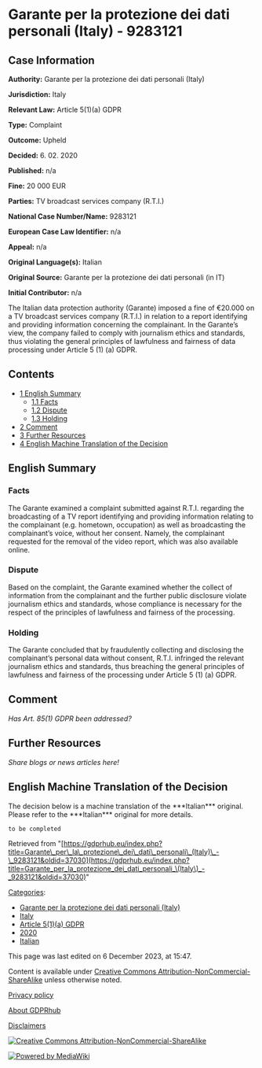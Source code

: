 # Garante per la protezione dei dati personali (Italy) - 9283121

## Case Information

**Authority:** Garante per la protezione dei dati personali (Italy)

**Jurisdiction:** Italy

**Relevant Law:** Article 5(1)(a) GDPR

**Type:** Complaint

**Outcome:** Upheld

**Decided:** 6. 02. 2020

**Published:** n/a

**Fine:** 20 000 EUR

**Parties:** TV broadcast services company (R.T.I.)

**National Case Number/Name:** 9283121

**European Case Law Identifier:** n/a

**Appeal:** n/a

**Original Language(s):** Italian

**Original Source:** Garante per la protezione dei dati personali (in IT)

**Initial Contributor:** n/a

The Italian data protection authority (Garante) imposed a fine of €20.000 on a TV broadcast services company (R.T.I.) in relation to a report identifying and providing information concerning the complainant. In the Garante’s view, the company failed to comply with journalism ethics and standards, thus violating the general principles of lawfulness and fairness of data processing under Article 5 (1) (a) GDPR.

## Contents

*   [1 English Summary](#English_Summary)
    *   [1.1 Facts](#Facts)
    *   [1.2 Dispute](#Dispute)
    *   [1.3 Holding](#Holding)
*   [2 Comment](#Comment)
*   [3 Further Resources](#Further_Resources)
*   [4 English Machine Translation of the Decision](#English_Machine_Translation_of_the_Decision)

## English Summary

### Facts

The Garante examined a complaint submitted against R.T.I. regarding the broadcasting of a TV report identifying and providing information relating to the complainant (e.g. hometown, occupation) as well as broadcasting the complainant’s voice, without her consent. Namely, the complainant requested for the removal of the video report, which was also available online.

### Dispute

Based on the complaint, the Garante examined whether the collect of information from the complainant and the further public disclosure violate journalism ethics and standards, whose compliance is necessary for the respect of the principles of lawfulness and fairness of the processing.

### Holding

The Garante concluded that by fraudulently collecting and disclosing the complainant’s personal data without consent, R.T.I. infringed the relevant journalism ethics and standards, thus breaching the general principles of lawfulness and fairness of the processing under Article 5 (1) (a) GDPR.

## Comment

_Has Art. 85(1) GDPR been addressed?_

## Further Resources

_Share blogs or news articles here!_

## English Machine Translation of the Decision

The decision below is a machine translation of the \*\*\*Italian\*\*\* original. Please refer to the \*\*\*Italian\*\*\* original for more details.

```
to be completed

```

Retrieved from "[https://gdprhub.eu/index.php?title=Garante\_per\_la\_protezione\_dei\_dati\_personali\_(Italy)\_-\_9283121&oldid=37030](https://gdprhub.eu/index.php?title=Garante_per_la_protezione_dei_dati_personali_\(Italy\)_-_9283121&oldid=37030)"

[Categories](/index.php?title=Special:Categories "Special:Categories"):

*   [Garante per la protezione dei dati personali (Italy)](/index.php?title=Category:Garante_per_la_protezione_dei_dati_personali_\(Italy\) "Category:Garante per la protezione dei dati personali (Italy)")
*   [Italy](/index.php?title=Category:Italy "Category:Italy")
*   [Article 5(1)(a) GDPR](/index.php?title=Category:Article_5\(1\)\(a\)_GDPR "Category:Article 5(1)(a) GDPR")
*   [2020](/index.php?title=Category:2020 "Category:2020")
*   [Italian](/index.php?title=Category:Italian "Category:Italian")

This page was last edited on 6 December 2023, at 15:47.

Content is available under [Creative Commons Attribution-NonCommercial-ShareAlike](https://creativecommons.org/licenses/by-nc-sa/4.0/) unless otherwise noted.

[Privacy policy](/index.php?title=GDPRhub:Privacy_policy)

[About GDPRhub](/index.php?title=GDPRhub:About)

[Disclaimers](/index.php?title=GDPRhub:General_disclaimer)

[![Creative Commons Attribution-NonCommercial-ShareAlike](/resources/assets/licenses/cc-by-nc-sa.png)](https://creativecommons.org/licenses/by-nc-sa/4.0/)

[![Powered by MediaWiki](/resources/assets/poweredby_mediawiki_88x31.png)](https://www.mediawiki.org/)